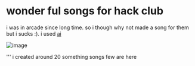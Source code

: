 # wonder ful songs for hack club

i was in arcade since  long time.
so i though why not made a song for them but i sucks :).
i used [ai](https://www.udio.com/create)

![image](https://github.com/user-attachments/assets/2fa113a7-52d7-4915-85a2-bead3e944ef3)

'''
i created around 20 something songs few are here
